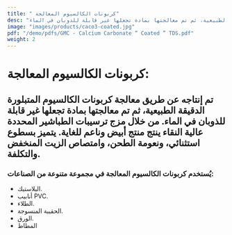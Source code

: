 ```yaml
---
title: " كربونات الكالسيوم المعالجة"
desc: "تم إنتاجه عن طريق معالجة كربونات الكالسيوم المتبلورة الدقيقة الطبيعية، ثم تم معالجتها بمادة تجعلها غير قابلة للذوبان في الماء."
image: "images/products/caco3-coated.jpg"
pdf: "/demo/pdfs/GMC - Calcium Carbonate “ Coated ” TDS.pdf"
weight: 2
---
```


# كربونات الكالسيوم المعالجة:

## تم إنتاجه عن طريق معالجة كربونات الكالسيوم المتبلورة الدقيقة الطبيعية، ثم تم معالجتها بمادة تجعلها غير قابلة للذوبان في الماء. من خلال مزج ترسيبات الطباشير المحددة عالية النقاء ينتج منتج أبيض وناعم للغاية. يتميز بسطوع استثنائي، ونعومة الطحن، وامتصاص الزيت المنخفض والتكلفة.

### يُستخدم كربونات الكالسيوم المعالجة في مجموعة متنوعة من الصناعات:
- البلاستيك.
- أنابيب PVC.
- الطلاء.
- الحقيبة المنسوجة.
- الورق.
- المطاط
